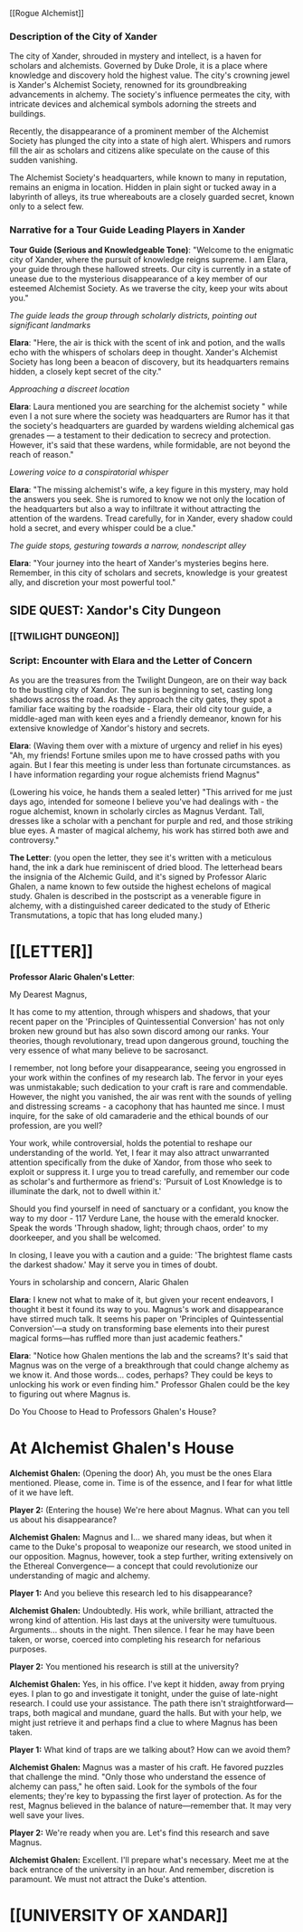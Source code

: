 [[Rogue Alchemist]]

### Description of the City of Xander

The city of Xander, shrouded in mystery and intellect, is a haven for scholars and alchemists. Governed by Duke Drole, it is a place where knowledge and discovery hold the highest value. The city's crowning jewel is Xander's Alchemist Society, renowned for its groundbreaking advancements in alchemy. The society's influence permeates the city, with intricate devices and alchemical symbols adorning the streets and buildings.

Recently, the disappearance of a prominent member of the Alchemist Society has plunged the city into a state of high alert. Whispers and rumors fill the air as scholars and citizens alike speculate on the cause of this sudden vanishing.

The Alchemist Society's headquarters, while known to many in reputation, remains an enigma in location. Hidden in plain sight or tucked away in a labyrinth of alleys, its true whereabouts are a closely guarded secret, known only to a select few.

### Narrative for a Tour Guide Leading Players in Xander

**Tour Guide (Serious and Knowledgeable Tone)**: "Welcome to the enigmatic city of Xander, where the pursuit of knowledge reigns supreme. I am Elara, your guide through these hallowed streets. Our city is currently in a state of unease due to the mysterious disappearance of a key member of our esteemed Alchemist Society. As we traverse the city, keep your wits about you."

*The guide leads the group through scholarly districts, pointing out significant landmarks*

**Elara**: "Here, the air is thick with the scent of ink and potion, and the walls echo with the whispers of scholars deep in thought. Xander's Alchemist Society has long been a beacon of discovery, but its headquarters remains hidden, a closely kept secret of the city."

*Approaching a discreet location*

**Elara**: Laura mentioned you are searching for the alchemist society " while even I a not sure where the society was headquarters are Rumor has it that the society's headquarters are guarded by wardens wielding alchemical gas grenades — a testament to their dedication to secrecy and protection. However, it's said that these wardens, while formidable, are not beyond the reach of reason."

*Lowering voice to a conspiratorial whisper*

**Elara**: "The missing alchemist's wife, a key figure in this mystery, may hold the answers you seek. She is rumored to know we not only the location of the headquarters but also a way to infiltrate it without attracting the attention of the wardens. Tread carefully, for in Xander, every shadow could hold a secret, and every whisper could be a clue."

*The guide stops, gesturing towards a narrow, nondescript alley*

**Elara**: "Your journey into the heart of Xander's mysteries begins here. Remember, in this city of scholars and secrets, knowledge is your greatest ally, and discretion your most powerful tool."

## SIDE QUEST: Xandor's City Dungeon

### [[TWILIGHT DUNGEON]]


### Script: Encounter with Elara and the Letter of Concern

As you are the treasures from the Twilight Dungeon, are on their way back to the bustling city of Xandor. The sun is beginning to set, casting long shadows across the road. As they approach the city gates, they spot a familiar face waiting by the roadside - Elara, their old city tour guide, a middle-aged man with keen eyes and a friendly demeanor, known for his extensive knowledge of Xandor's history and secrets.

**Elara**: (Waving them over with a mixture of urgency and relief in his eyes) "Ah, my friends! Fortune smiles upon me to have crossed paths with you again. But I fear this meeting is under less than fortunate circumstances. as I have information regarding your rogue alchemists friend Magnus"

(Lowering his voice, he hands them a sealed letter) "This arrived for me just days ago, intended for someone I believe you've had dealings with - the rogue alchemist, known in scholarly circles as Magnus Verdant. Tall, dresses like a scholar with a penchant for purple and red, and those striking blue eyes. A master of magical alchemy, his work has stirred both awe and controversy."

**The Letter**: (you open the letter, they see it's written with a meticulous hand, the ink a dark hue reminiscent of dried blood. The letterhead bears the insignia of the Alchemic Guild, and it's signed by Professor Alaric Ghalen, a name known to few outside the highest echelons of magical study. Ghalen is described in the postscript as a venerable figure in alchemy, with a distinguished career dedicated to the study of Etheric Transmutations, a topic that has long eluded many.)

# [[LETTER]]
**Professor Alaric Ghalen's Letter**: 

My Dearest Magnus,

It has come to my attention, through whispers and shadows, that your recent paper on the 'Principles of Quintessential Conversion' has not only broken new ground but has also sown discord among our ranks. Your theories, though revolutionary, tread upon dangerous ground, touching the very essence of what many believe to be sacrosanct.

I remember, not long before your disappearance, seeing you engrossed in your work within the confines of my research lab. The fervor in your eyes was unmistakable; such dedication to your craft is rare and commendable. However, the night you vanished, the air was rent with the sounds of yelling and distressing screams - a cacophony that has haunted me since. I must inquire, for the sake of old camaraderie and the ethical bounds of our profession, are you well?

Your work, while controversial, holds the potential to reshape our understanding of the world. Yet, I fear it may also attract unwarranted attention specifically from the duke of Xandor, from those who seek to exploit or suppress it. I urge you to tread carefully, and remember our code as scholar's and furthermore as friend's: 'Pursuit of Lost Knowledge is to illuminate the dark, not to dwell within it.'

Should you find yourself in need of sanctuary or a confidant, you know the way to my door - 117 Verdure Lane, the house with the emerald knocker. Speak the words 'Through shadow, light; through chaos, order' to my doorkeeper, and you shall be welcomed.

In closing, I leave you with a caution and a guide: 'The brightest flame casts the darkest shadow.' May it serve you in times of doubt.

Yours in scholarship and concern, 
Alaric Ghalen


**Elara**: I knew not what to make of it, but given your recent endeavors, I thought it best it found its way to you. Magnus's work and disappearance have stirred much talk. It seems his paper on 'Principles of Quintessential Conversion'—a study on transforming base elements into their purest magical forms—has ruffled more than just academic feathers."

**Elara**: "Notice how Ghalen mentions the lab and the screams? It's said that Magnus was on the verge of a breakthrough that could change alchemy as we know it. And those words... codes, perhaps? They could be keys to unlocking his work or even finding him."  Professor Ghalen could be the key to figuring out where Magnus is.

Do You Choose to Head to Professors Ghalen's House?



# At Alchemist Ghalen's House
**Alchemist Ghalen:** (Opening the door) Ah, you must be the ones Elara mentioned. Please, come in. Time is of the essence, and I fear for what little of it we have left.

**Player 2:** (Entering the house) We're here about Magnus. What can you tell us about his disappearance?

**Alchemist Ghalen:** Magnus and I... we shared many ideas, but when it came to the Duke's proposal to weaponize our research, we stood united in our opposition. Magnus, however, took a step further, writing extensively on the Ethereal Convergence— a concept that could revolutionize our understanding of magic and alchemy.

**Player 1:** And you believe this research led to his disappearance?

**Alchemist Ghalen:** Undoubtedly. His work, while brilliant, attracted the wrong kind of attention. His last days at the university were tumultuous. Arguments... shouts in the night. Then silence. I fear he may have been taken, or worse, coerced into completing his research for nefarious purposes.

**Player 2:** You mentioned his research is still at the university?

**Alchemist Ghalen:** Yes, in his office. I've kept it hidden, away from prying eyes. I plan to go and investigate  it tonight, under the guise of late-night research. I could use your assistance. The path there isn't straightforward—traps, both magical and mundane, guard the halls. But with your help, we might just retrieve it and perhaps find a clue to where Magnus has been taken.

**Player 1:** What kind of traps are we talking about? How can we avoid them?

**Alchemist Ghalen:** Magnus was a master of his craft. He favored puzzles that challenge the mind. "Only those who understand the essence of alchemy can pass," he often said. Look for the symbols of the four elements; they're key to bypassing the first layer of protection. As for the rest, Magnus believed in the balance of nature—remember that. It may very well save your lives.

**Player 2:** We're ready when you are. Let's find this research and save Magnus.

**Alchemist Ghalen:** Excellent. I'll prepare what's necessary. Meet me at the back entrance of the university in an hour. And remember, discretion is paramount. We must not attract the Duke's attention.

# [[UNIVERSITY OF XANDAR]]
